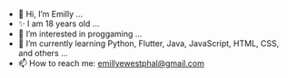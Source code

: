- 👋 Hi, I’m Emilly ...
- :sparkles: I am 18 years old ...
- 👀 I’m interested in proggaming ...
- 🌱 I’m currently learning Python, Flutter, Java, JavaScript, HTML, CSS, and others ...
- 📫 How to reach me: emillyewestphal@gmail.com 

